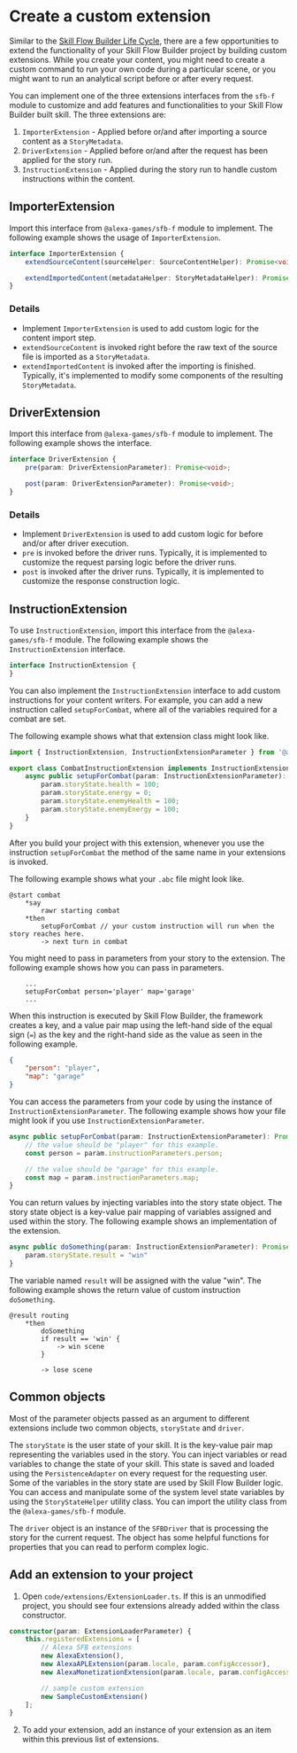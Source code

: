 # Create a custom extension

Similar to the [Skill Flow Builder Life Cycle](./life-cycle), there are a few
opportunities to extend the functionality of your Skill Flow Builder project by
building custom extensions. While you create your content, you might need to
create a custom command to run your own code during a particular scene, or you
might want to run an analytical script before or after every request.

You can implement one of the three extensions interfaces from the `sfb-f` module
to customize and add features and functionalities to your Skill Flow Builder
built skill. The three extensions are:

1. `ImporterExtension` - Applied before or/and after importing a source content
as a `StoryMetadata`.
2. `DriverExtension` - Applied before or/and after the request has been applied
for the story run.
3. `InstructionExtension` - Applied during the story run to handle custom
instructions within the content.

## ImporterExtension

Import this interface from `@alexa-games/sfb-f` module to implement. The
following example shows the usage of `ImporterExtension`.

```typescript
interface ImporterExtension {
    extendSourceContent(sourceHelper: SourceContentHelper): Promise<void>;

    extendImportedContent(metadataHelper: StoryMetadataHelper): Promise<void>;
}
```

### Details

- Implement `ImporterExtension` is used to add custom logic for the content
import step.
- `extendSourceContent` is invoked right before the raw text of the source file
is imported as a `StoryMetadata`.
- `extendImportedContent` is invoked after the importing is finished. Typically,
it's implemented to modify some components of the resulting `StoryMetadata`.

## DriverExtension

Import this interface from `@alexa-games/sfb-f` module to implement. The
following example shows the interface.

```typescript
interface DriverExtension {
    pre(param: DriverExtensionParameter): Promise<void>;

    post(param: DriverExtensionParameter): Promise<void>;
}
```

### Details

- Implement `DriverExtension` is used to add custom logic for before and/or
after driver execution.
- `pre` is invoked before the driver runs. Typically, it is implemented to
customize the request parsing logic before the driver runs.
- `post` is invoked after the driver runs. Typically, it is implemented to
customize the response construction logic.

## InstructionExtension

To use `InstructionExtension`, import this interface from the
`@alexa-games/sfb-f` module. The following example shows the
`InstructionExtension` interface.

```typescript
interface InstructionExtension {
}
```

You can also implement the `InstructionExtension` interface to add custom
instructions for your content writers. For example, you can add a new
instruction called `setupForCombat`, where all of the variables required for a
combat are set.

The following example shows what that extension class might look like.

```typescript
import { InstructionExtension, InstructionExtensionParameter } from '@alexa-games/sfb-f';

export class CombatInstructionExtension implements InstructionExtension {
    async public setupForCombat(param: InstructionExtensionParameter): Promise<void> {
        param.storyState.health = 100;
        param.storyState.energy = 0;
        param.storyState.enemyHealth = 100;
        param.storyState.enemyEnergy = 100;
    }
}
```

After you build your project with this extension, whenever you use the
instruction `setupForCombat` the method of the same name in your extensions is invoked.

The following example shows what your `.abc` file might look like.

```
@start combat
    *say
        rawr starting combat
    *then
        setupForCombat // your custom instruction will run when the story reaches here.
        -> next turn in combat
```

You might need to pass in parameters from your story to the extension. The
following example shows how you can pass in parameters.

```
    ...
    setupForCombat person='player' map='garage'
    ...
```

When this instruction is executed by Skill Flow Builder, the framework creates
a key, and a value pair map using the left-hand side of the equal sign (`=`) as
the key and the right-hand side as the value as seen in the following example.

```json
{
    "person": "player",
    "map": "garage"
}
```

You can access the parameters from your code by using the instance of
`InstructionExtensionParameter`. The following example shows how your file might
look if you use `InstructionExtensionParameter`.

```typescript
async public setupForCombat(param: InstructionExtensionParameter): Promise<void> {
    // the value should be "player" for this example.
    const person = param.instructionParameters.person;

    // the value should be "garage" for this example.
    const map = param.instructionParameters.map;
}
```

You can return values by injecting variables into the story state object. The
story state object is a key-value pair mapping of variables assigned and used
within the story. The following example shows an implementation of the extension.

```typescript
async public doSomething(param: InstructionExtensionParameter): Promise<void> {
    param.storyState.result = "win"
}
```

The variable named `result` will be assigned with the value "win". The following
example shows the return value of custom instruction `doSomething`.

```
@result routing
    *then
        doSomething
        if result == 'win' {
            -> win scene
        }

        -> lose scene
```

## Common objects

Most of the parameter objects passed as an argument to different extensions
include two common objects, `storyState` and `driver`.

The `storyState` is the user state of your skill. It is the key-value pair map
representing the variables used in the story. You can inject variables or read
variables to change the state of your skill. This state is saved and loaded
using the `PersistenceAdapter` on every request for the requesting user. Some
of the variables in the story state are used by Skill Flow Builder logic. You
can access and manipulate some of the system level state variables by using
the `StoryStateHelper` utility class. You can import the utility class from the
`@alexa-games/sfb-f` module.

The `driver` object is an instance of the `SFBDriver` that is processing the
story for the current request. The object has some helpful functions for
properties that you can read to perform complex logic.

## Add an extension to your project

1. Open `code/extensions/ExtensionLoader.ts`. If this is an unmodified project,
you should see four extensions already added within the class constructor.

```typescript
constructor(param: ExtensionLoaderParameter) {
    this.registeredExtensions = [
        // Alexa SFB extensions
        new AlexaExtension(),
        new AlexaAPLExtension(param.locale, param.configAccessor),
        new AlexaMonetizationExtension(param.locale, param.configAccessor),

        // sample custom extension
        new SampleCustomExtension()
    ];
}
```

2. To add your extension, add an instance of your extension as an item within
this previous list of extensions.
